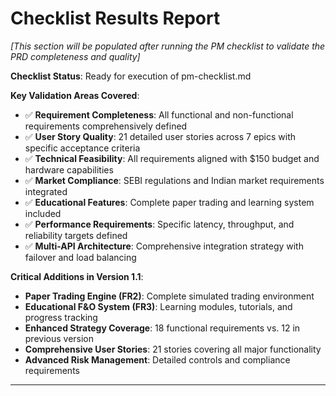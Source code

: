 # **Checklist Results Report**

*[This section will be populated after running the PM checklist to validate the PRD completeness and quality]*

**Checklist Status**: Ready for execution of pm-checklist.md

**Key Validation Areas Covered**:
- ✅ **Requirement Completeness**: All functional and non-functional requirements comprehensively defined
- ✅ **User Story Quality**: 21 detailed user stories across 7 epics with specific acceptance criteria
- ✅ **Technical Feasibility**: All requirements aligned with $150 budget and hardware capabilities
- ✅ **Market Compliance**: SEBI regulations and Indian market requirements integrated
- ✅ **Educational Features**: Complete paper trading and learning system included
- ✅ **Performance Requirements**: Specific latency, throughput, and reliability targets defined
- ✅ **Multi-API Architecture**: Comprehensive integration strategy with failover and load balancing

**Critical Additions in Version 1.1**:
- **Paper Trading Engine (FR2)**: Complete simulated trading environment
- **Educational F&O System (FR3)**: Learning modules, tutorials, and progress tracking
- **Enhanced Strategy Coverage**: 18 functional requirements vs. 12 in previous version
- **Comprehensive User Stories**: 21 stories covering all major functionality
- **Advanced Risk Management**: Detailed controls and compliance requirements

---
